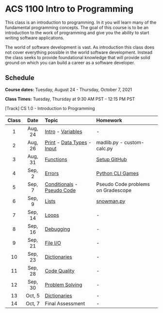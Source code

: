 # ACS 1100 Intro to Programming

This class is an introduction to programming. In it you will learn many of the fundamental programming concepts. The goal of this course is to be an introduction to the work of programming and give you the ability to start writing software applications. 

The world of software development is vast. As introduction this class does not cover everything possible in the world software development. Instead the class seeks to provide foundational knowledge that will provide solid ground on which you can build a career as a software developer. 

## Schedule 

**Course dates:** Tuesday, August 24 - Thursday, October 7, 2021

**Class Times:** Tuesday, Thursday at 9:30 AM PST - 12:15 PM PST

[Track] CS 1.0 - Introduction to Programming 

| Class | Date    | Topic | Homework |
|:-----:|:-------:|:------|:---------|
| 1     | Aug, 24 | [Intro] - [Variables]  | - |
| 2     | Aug, 26 | [Print] - [Data Types] - [Input] | madlib.py - custom-calc.py |
| 3     | Aug, 31 | [Functions] | [Setup GitHub] |
| 4     | Sep,  2 | [Errors] | [Python CLI Games] |
| 5     | Sep,  7 | [Conditionals] - [Pseudo Code] | Pseudo Code problems on Gradescope |
| 6     | Sep,  9 | [Lists] | [snowman.py](lesson-7/snowman.md) |
| 7     | Sep, 14 | [Loops] | - |
| 8     | Sep, 16 | [Debugging] | - |
| 9     | Sep, 21 | [File I/O] | - |
| 10    | Sep, 23 | [Dictionaries] | - |
| 11    | Sep, 28 | [Code Quality] | - |
| 12    | Sep, 30 | [Problem Solving] | - |
| 13    | Oct,  5 | [Dictionaries] | - |
| 14    | Oct,  7 | Final Assessment | - |

<!-- Assignments -->
[Setup GitHub]: setup-github.md
[Python CLI Games]: https://github.com/Tech-at-DU/Python-CLI-Games-Tutorial

<!-- Lessons -->
[Intro]: https://docs.google.com/presentation/d/1xLM4fzLBnVEkX3qmBH6L04q4PMbchVrA3P5LSOFHgR4/edit?usp=sharing
[Variables]: https://docs.google.com/presentation/d/1SQl5_sNbJsP1tjFtpTUcXhZ9pVsu1QDctlA1TsMx6QE/edit?usp=sharing
[Data Types]: https://docs.google.com/presentation/d/1hH4O0HFx9bICiZ0EZl9WszhruD9aoiksVZukZ37sOnU/edit?usp=sharing
[Print]: https://docs.google.com/presentation/d/1xlWlQgULda-pYtOidvg0ZhXI8D_6L9_3rEOdgdMAqBU/edit?usp=sharing
[Input]: https://docs.google.com/presentation/d/137URkY5AYKTYWaQjB52Pli18XXA0UwcNnBU37oeLK4g/edit?usp=sharing
[Functions]: https://docs.google.com/presentation/d/1nb2dO0Z5dXTSsXWxt04zq_zNeDglUX6-sWqUfLssuLY/edit?usp=sharing
[Errors]: https://docs.google.com/presentation/d/1I-UvQY6r0Df_NTCzl99w1Vfyo3_lc1smBB5C5OCdsnk/edit?usp=sharing
[Conditionals]: https://docs.google.com/presentation/d/175B_bEx0G0gwuSd9qKrkrB3947pvdI389ZLQAUDnWS8/edit?usp=sharing
[Pseudo Code]: https://docs.google.com/presentation/d/18s5VuAVLBihPR-YvGg9P0i-b60FdYLHfhYpiM-4prdA/edit?usp=sharing
[Lists]: https://docs.google.com/presentation/d/1lgSOEyUEraGRTH75tWLHiP0uB58cwD0TwYlqU4Ykw60/edit?usp=sharing
[Loops]: https://docs.google.com/presentation/d/144HYuVqgF9yR9CCaFySOn2v9Qer3A1pjLfTOYXi2AU8/edit?usp=sharing
[Debugging]: https://docs.google.com/presentation/d/1WC4x4WrGR_TOOARcRkoH5LdTmktDoN29ObSUC4Z2txc/edit?usp=sharing
[File I/O]: https://docs.google.com/presentation/d/1avSxfJU61xqHNYEKZos4BedKVo7QIeunDkxQPwak0UA/edit?usp=sharing
[Dictionaries]: https://docs.google.com/presentation/d/1tABqX5wnQd7zeV9Nmtkh0Eh_IIqqz2FPJDtQTDcfWyM/edit?usp=sharing
[Code Quality]: https://docs.google.com/presentation/d/1ZiGSatm5JcYz9hbeCuqGJndNoyVRbid_3ey7u-bySrQ/edit?usp=sharing
[Problem Solving]: https://docs.google.com/presentation/d/1QpJ4H0m8k6D4uV-O6KSYmIJUbc9MlFkYxbqG9oAOW90/edit?usp=sharing




